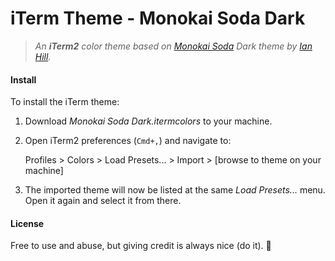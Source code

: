 # iTerm Theme - Monokai Soda Dark

> _An **iTerm2** color theme based on [Monokai Soda](https://github.com/buymeasoda/soda-theme/) Dark theme by [Ian Hill](http://www.buymeasoda.com/)._

#### Install

To install the iTerm theme:

1. Download _Monokai Soda Dark.itermcolors_ to your machine.

2. Open iTerm2 preferences (`Cmd+,`) and navigate to:

    Profiles > Colors > Load Presets... > Import > [browse to theme on your machine]

3. The imported theme will now be listed at the same _Load Presets..._ menu. Open it again and select it from there.

#### License

Free to use and abuse, but giving credit is always nice (do it). :beer: